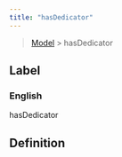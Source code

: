 ```yaml
---
title: "hasDedicator"
---
```


> [Model](./../) > hasDedicator

## Label

### English
hasDedicator


## Definition



    
